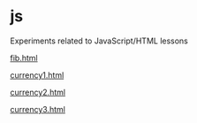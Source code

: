 # js

Experiments related to JavaScript/HTML lessons

[fib.html](fib.html)

[currency1.html](currency1.html)

[currency2.html](currency2.html)

[currency3.html](currency3.html)
